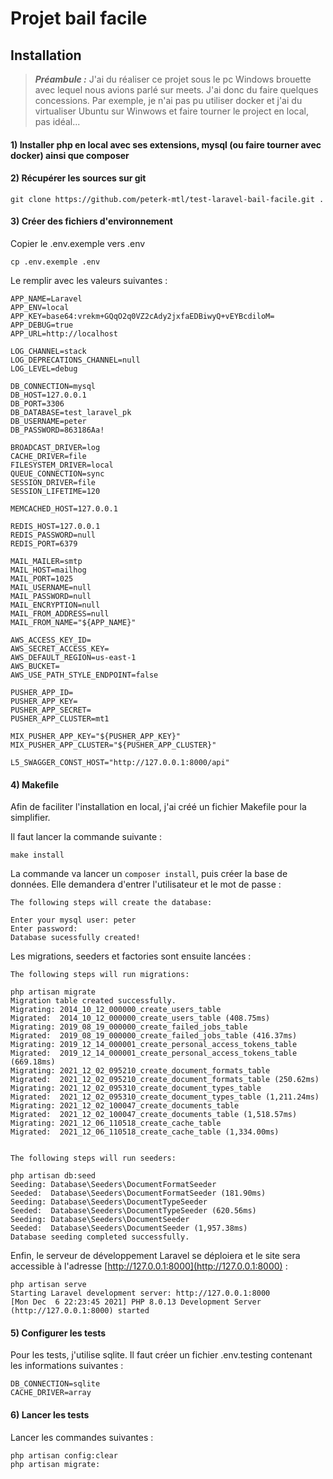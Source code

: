 # Projet bail facile

## Installation

> ***Préambule :*** J'ai du réaliser ce projet sous le pc Windows brouette avec lequel nous avions parlé sur meets. 
J'ai donc du faire quelques concessions. Par exemple, je n'ai pas pu utiliser docker et j'ai du virtualiser Ubuntu sur Winwows et faire tourner le project en local, pas idéal...

####  1)  Installer php en local avec  ses extensions, mysql (ou faire tourner avec docker) ainsi que composer
#### 2) Récupérer les sources sur git

    git clone https://github.com/peterk-mtl/test-laravel-bail-facile.git .
#### 3) Créer des fichiers d'environnement
Copier le .env.exemple vers .env

    cp .env.exemple .env

Le remplir avec les valeurs suivantes :

    APP_NAME=Laravel
    APP_ENV=local
    APP_KEY=base64:vrekm+GQqO2q0VZ2cAdy2jxfaEDBiwyQ+vEYBcdiloM=
    APP_DEBUG=true
    APP_URL=http://localhost

    LOG_CHANNEL=stack
    LOG_DEPRECATIONS_CHANNEL=null
    LOG_LEVEL=debug

    DB_CONNECTION=mysql
    DB_HOST=127.0.0.1
    DB_PORT=3306
    DB_DATABASE=test_laravel_pk
    DB_USERNAME=peter
    DB_PASSWORD=863186Aa!

    BROADCAST_DRIVER=log
    CACHE_DRIVER=file
    FILESYSTEM_DRIVER=local
    QUEUE_CONNECTION=sync
    SESSION_DRIVER=file
    SESSION_LIFETIME=120

    MEMCACHED_HOST=127.0.0.1

    REDIS_HOST=127.0.0.1
    REDIS_PASSWORD=null
    REDIS_PORT=6379

    MAIL_MAILER=smtp
    MAIL_HOST=mailhog
    MAIL_PORT=1025
    MAIL_USERNAME=null
    MAIL_PASSWORD=null
    MAIL_ENCRYPTION=null
    MAIL_FROM_ADDRESS=null
    MAIL_FROM_NAME="${APP_NAME}"

    AWS_ACCESS_KEY_ID=
    AWS_SECRET_ACCESS_KEY=
    AWS_DEFAULT_REGION=us-east-1
    AWS_BUCKET=
    AWS_USE_PATH_STYLE_ENDPOINT=false

    PUSHER_APP_ID=
    PUSHER_APP_KEY=
    PUSHER_APP_SECRET=
    PUSHER_APP_CLUSTER=mt1

    MIX_PUSHER_APP_KEY="${PUSHER_APP_KEY}"
    MIX_PUSHER_APP_CLUSTER="${PUSHER_APP_CLUSTER}"

    L5_SWAGGER_CONST_HOST="http://127.0.0.1:8000/api"

#### 4) Makefile

Afin de faciliter l'installation en local, j'ai créé un fichier Makefile pour la simplifier.

Il faut lancer la commande suivante : 
    
    make install
La commande va lancer un `composer install`, puis créer la base de données. Elle demandera d'entrer l'utilisateur et le mot de passe :

    The following steps will create the database:

    Enter your mysql user: peter
    Enter password:
    Database sucessfully created!

Les migrations, seeders et factories sont ensuite lancées :

    The following steps will run migrations:

    php artisan migrate
    Migration table created successfully.
    Migrating: 2014_10_12_000000_create_users_table
    Migrated:  2014_10_12_000000_create_users_table (408.75ms)
    Migrating: 2019_08_19_000000_create_failed_jobs_table
    Migrated:  2019_08_19_000000_create_failed_jobs_table (416.37ms)
    Migrating: 2019_12_14_000001_create_personal_access_tokens_table
    Migrated:  2019_12_14_000001_create_personal_access_tokens_table (669.18ms)
    Migrating: 2021_12_02_095210_create_document_formats_table
    Migrated:  2021_12_02_095210_create_document_formats_table (250.62ms)
    Migrating: 2021_12_02_095310_create_document_types_table
    Migrated:  2021_12_02_095310_create_document_types_table (1,211.24ms)
    Migrating: 2021_12_02_100047_create_documents_table
    Migrated:  2021_12_02_100047_create_documents_table (1,518.57ms)
    Migrating: 2021_12_06_110518_create_cache_table
    Migrated:  2021_12_06_110518_create_cache_table (1,334.00ms)


    The following steps will run seeders:

    php artisan db:seed
    Seeding: Database\Seeders\DocumentFormatSeeder
    Seeded:  Database\Seeders\DocumentFormatSeeder (181.90ms)
    Seeding: Database\Seeders\DocumentTypeSeeder
    Seeded:  Database\Seeders\DocumentTypeSeeder (620.56ms)
    Seeding: Database\Seeders\DocumentSeeder
    Seeded:  Database\Seeders\DocumentSeeder (1,957.38ms)
    Database seeding completed successfully.

Enfin, le serveur de développement Laravel se déploiera et le site sera accessible à l'adresse  [http://127.0.0.1:8000](http://127.0.0.1:8000) :

    php artisan serve
    Starting Laravel development server: http://127.0.0.1:8000
    [Mon Dec  6 22:23:45 2021] PHP 8.0.13 Development Server (http://127.0.0.1:8000) started

#### 5) Configurer les tests

Pour les tests, j'utilise sqlite. Il faut créer un fichier .env.testing contenant les informations suivantes :

    DB_CONNECTION=sqlite
    CACHE_DRIVER=array

#### 6) Lancer les tests

Lancer les commandes suivantes :

    php artisan config:clear
    php artisan migrate: